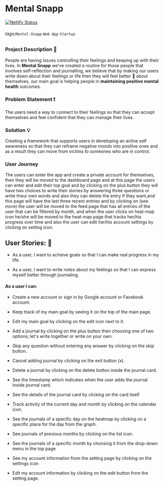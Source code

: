 # Mental Snapp
[![Netlify Status](https://api.netlify.com/api/v1/badges/8694ae19-34b4-48ed-b326-5f073d9a7608/deploy-status)](https://app.netlify.com/sites/mentalsnapp/deploys)
###### tags:`Mental-Snapp` `Web App` `Startup`
### Project Description :book: 
People are having issues controlling their feelings and keeping up with their lives. In **Mental Snapp** we've created a routine for those people that involves self-reflection and journalling, we believe that by making our users write down about their feelings or life then they will feel better :100: about themselves, our main goal is helping people in **maintaining positive mental health** outcomes.
### Problem Statement :exclamation:
The users need a way to connect to their feelings so that they can accept themselves and feel confident that they can manage their lives.

### Solution :bulb: 
Creating a framework that supports users in developing an active self awareness so that they can reframe negative moods into positive ones and as a result they can move from victims to someones who are in control.

### User Journey 
The users can enter the app and create a private account for themselves, then they will be moved to the dashboard page and at this page the users can enter and edit their top goal and by clicking on the plus button they will have two choices to write their stories by answering three questions or write theur own words and also they can delete the entry if they want,and this page will have the last three recent entries and by clicking on (see more) the user will be moved to the feed page that has all entries of the user that can be filtered by month, and when the user clicks on heat-map icon he/she will be moved to the heat-map page that tracks her/his progress over time and also the user can edit her/his account settings by clicking on setting icon.

## User Stories: :pencil: 
* As a user, I want to achieve goals so that I can make real progress in my life.

* As a user, I want to write notes about my feelings so that I can express myself better through journaling. 

#### As a user I can:

* Create a new account or sign in by Google account or Facebook account.

* Keep track of my main goal by seeing it on the top of the main page.

* Edit my main goal by clicking on the edit icon next to it. 

* Add a journal by clicking on the plus button then choosing one of two options; let's write together or write on your own.

* Skip any question without entering any answer by clicking on the skip button.

* Cancel adding journal by clicking on the exit button (x).

* Delete a journal by clicking on the delete button inside the journal card.

* See the timestamp which indicates when the user adds the journal inside journal card.

* See the details of the journal card by clicking on the card itself

* Track activity of the current day and month by clicking on the calendar icon.

* See the journals of a specific day on the heatmap by clicking on a specific place for the day from the graph.

* See journals of previous months by clicking on the list icon.

* See the journals of a specific month by choosing it from the drop-down menu in the top page

* See my account information from the setting page by clicking on the settings icon

* Edit my account information by clicking on the edit button from the setting page.
